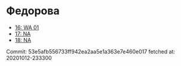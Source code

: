 # Федорова
- [16: WA 01](16.md)
- [17: NA](17.md)
- [18: NA](18.md)

Commit: 53e5afb556733ff942ea2aa5e1a363e7e460e017
 fetched at: 20201012-233300
